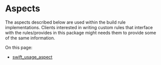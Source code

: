 <!-- Generated with Stardoc, Do Not Edit! -->
# Aspects

The aspects described below are used within the build rule implementations.
Clients interested in writing custom rules that interface with the rules/provides
in this package might needs them to provide some of the same information.

On this page:

  * [swift_usage_aspect](#swift_usage_aspect)

